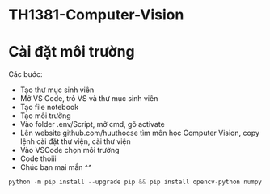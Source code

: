 # TH1381-Computer-Vision

# Cài đặt môi trường 

Các bước:
- Tạo thư mục sinh viên
- Mở VS Code, trỏ VS và thư mục sinh viên
- Tạo file notebook
- Tạo môi trường
- Vào folder .env/Script, mở cmd, gõ activate
- Lên website github.com/huuthocse tìm môn học Computer Vision, copy lệnh cài đặt thư viện, cài thư viện
- Vào VSCode chọn môi trường
- Code thoiii
- Chúc bạn mai mắn ^^

```python
python -m pip install --upgrade pip && pip install opencv-python numpy matplotlib ipykernel jupyter nbconvert
```
